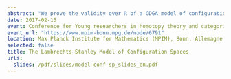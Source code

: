 ```yaml
---
abstract: "We prove the validity over ℝ of a CDGA model of configuration spaces for simply connected manifolds of dimension at least 4, answering a conjecture of Lambrechts–Stanley. We get as a result that the real homotopy type of such configuration spaces only depends on a Poincaré duality model of the manifold. We moreover prove that our model is compatible with the action of the Fulton–MacPherson operad when the manifold is framed, by relying on Kontsevich’s proof of the formality of the little disks operads. We use this more precise result to get a complex computing factorization homology of framed manifolds."
date: 2017-02-15
event: Conference for Young researchers in homotopy theory and categorical structures
event_url: "https://www.mpim-bonn.mpg.de/node/6791"
location: Max Planck Institute for Mathematics (MPIM), Bonn, Allemagne
selected: false
title: The Lambrechts–Stanley Model of Configuration Spaces
urls:
  slides: /pdf/slides/model-conf-sp_slides_en.pdf
---
```

